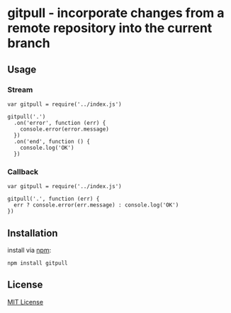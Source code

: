 # gitpull - incorporate changes from a remote repository into the current branch

## Usage

### Stream

    var gitpull = require('../index.js')

    gitpull('.')
      .on('error', function (err) {
        console.error(error.message)
      })
      .on('end', function () {
        console.log('OK')
      })

### Callback
    
    var gitpull = require('../index.js')

    gitpull('.', function (err) {
      err ? console.error(err.message) : console.log('OK')  
    })

## Installation

install via [npm](http://npmjs.org/):

    npm install gitpull

## License

[MIT License](https://raw.github.com/michaelnisi/gitpull/master/LICENSE)
